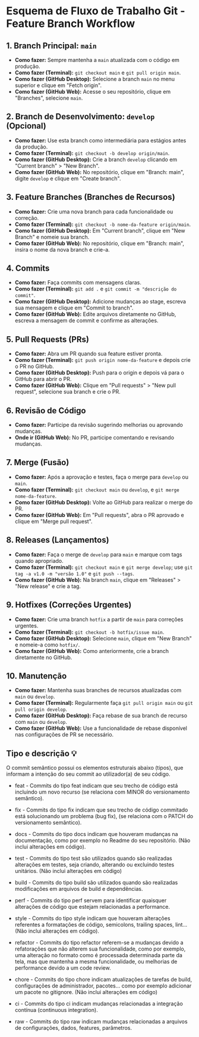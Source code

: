 # Esquema de Fluxo de Trabalho Git - Feature Branch Workflow

## 1. Branch Principal: `main`
- **Como fazer:** Sempre mantenha a `main` atualizada com o código em produção.
- **Como fazer (Terminal):** `git checkout main` e `git pull origin main`.
- **Como fazer (GitHub Desktop):** Selecione a branch `main` no menu superior e clique em "Fetch origin".
- **Como fazer (GitHub Web):** Acesse o seu repositório, clique em "Branches", selecione `main`.

## 2. Branch de Desenvolvimento: `develop` (Opcional)
- **Como fazer:** Use esta branch como intermediária para estágios antes da produção.
- **Como fazer (Terminal):** `git checkout -b develop origin/main`.
- **Como fazer (GitHub Desktop):** Crie a branch `develop` clicando em "Current branch" > "New Branch".
- **Como fazer (GitHub Web):** No repositório, clique em "Branch: main", digite `develop` e clique em "Create branch".

## 3. Feature Branches (Branches de Recursos)
- **Como fazer:** Crie uma nova branch para cada funcionalidade ou correção.
- **Como fazer (Terminal):** `git checkout -b nome-da-feature origin/main`.
- **Como fazer (GitHub Desktop):** Em "Current branch", clique em "New Branch" e nomeie sua branch.
- **Como fazer (GitHub Web):** No repositório, clique em "Branch: main", insira o nome da nova branch e crie-a.

## 4. Commits
- **Como fazer:** Faça commits com mensagens claras.
- **Como fazer (Terminal):** `git add .` e `git commit -m "descrição do commit"`.
- **Como fazer (GitHub Desktop):** Adicione mudanças ao stage, escreva sua mensagem e clique em "Commit to branch".
- **Como fazer (GitHub Web):** Edite arquivos diretamente no GitHub, escreva a mensagem de commit e confirme as alterações.

## 5. Pull Requests (PRs)
- **Como fazer:** Abra um PR quando sua feature estiver pronta.
- **Como fazer (Terminal):** `git push origin nome-da-feature` e depois crie o PR no GitHub.
- **Como fazer (GitHub Desktop):** Push para o origin e depois vá para o GitHub para abrir o PR.
- **Como fazer (GitHub Web):** Clique em "Pull requests" > "New pull request", selecione sua branch e crie o PR.

## 6. Revisão de Código
- **Como fazer:** Participe da revisão sugerindo melhorias ou aprovando mudanças.
- **Onde ir (GitHub Web):** No PR, participe comentando e revisando mudanças.

## 7. Merge (Fusão)
- **Como fazer:** Após a aprovação e testes, faça o merge para `develop` ou `main`.
- **Como fazer (Terminal):** `git checkout main` ou `develop`, e `git merge nome-da-feature`.
- **Como fazer (GitHub Desktop):** Volte ao GitHub para realizar o merge do PR.
- **Como fazer (GitHub Web):** Em "Pull requests", abra o PR aprovado e clique em "Merge pull request".

## 8. Releases (Lançamentos)
- **Como fazer:** Faça o merge de `develop` para `main` e marque com tags quando apropriado.
- **Como fazer (Terminal):** `git checkout main` e `git merge develop`; use `git tag -a v1.0 -m "versão 1.0"` e `git push --tags`.
- **Como fazer (GitHub Web):** Na branch `main`, clique em "Releases" > "New release" e crie a tag.

## 9. Hotfixes (Correções Urgentes)
- **Como fazer:** Crie uma branch `hotfix` a partir de `main` para correções urgentes.
- **Como fazer (Terminal):** `git checkout -b hotfix/issue main`.
- **Como fazer (GitHub Desktop):** Selecione `main`, clique em "New Branch" e nomeie-a como `hotfix/`.
- **Como fazer (GitHub Web):** Como anteriormente, crie a branch diretamente no GitHub.

## 10. Manutenção
- **Como fazer:** Mantenha suas branches de recursos atualizadas com `main` ou `develop`.
- **Como fazer (Terminal):** Regularmente faça `git pull origin main` ou `git pull origin develop`.
- **Como fazer (GitHub Desktop):** Faça rebase de sua branch de recurso com `main` ou `develop`.
- **Como fazer (GitHub Web):** Use a funcionalidade de rebase disponível nas configurações de PR se necessário.

## Tipo e descrição 💡

O commit semântico possui os elementos estruturais abaixo (tipos), que informam a intenção do seu commit ao utilizador(a) de seu código.

- feat - Commits do tipo feat indicam que seu trecho de código está incluindo um novo recurso (se relaciona com MINOR do versionamento semântico).

- fix - Commits do tipo fix indicam que seu trecho de código commitado está solucionando um problema (bug fix), (se relaciona com o PATCH do versionamento semântico).

- docs - Commits do tipo docs indicam que houveram mudanças na documentação, como por exemplo no Readme do seu repositório. (Não inclui alterações em código).

- test - Commits do tipo test são utilizados quando são realizadas alterações em testes, seja criando, alterando ou excluindo testes unitários. (Não inclui alterações em código)

- build - Commits do tipo build são utilizados quando são realizadas modificações em arquivos de build e dependências.

- perf - Commits do tipo perf servem para identificar quaisquer alterações de código que estejam relacionadas a performance.

- style - Commits do tipo style indicam que houveram alterações referentes a formatações de código, semicolons, trailing spaces, lint... (Não inclui alterações em código).

- refactor - Commits do tipo refactor referem-se a mudanças devido a refatorações que não alterem sua funcionalidade, como por exemplo, uma alteração no formato como é processada determinada parte da tela, mas que mantenha a mesma funcionalidade, ou melhorias de performance devido a um code review.

- chore - Commits do tipo chore indicam atualizações de tarefas de build, configurações de administrador, pacotes... como por exemplo adicionar um pacote no gitignore. (Não inclui alterações em código)

- ci - Commits do tipo ci indicam mudanças relacionadas a integração contínua (continuous integration).

- raw - Commits do tipo raw indicam mudanças relacionadas a arquivos de configurações, dados, features, parâmetros.
